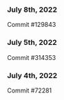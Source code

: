 ### July 8th, 2022

Commit #129843

### July 5th, 2022

Commit #314353


### July 4th, 2022

Commit #72281
